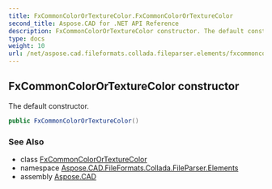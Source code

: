 ```yaml
---
title: FxCommonColorOrTextureColor.FxCommonColorOrTextureColor
second_title: Aspose.CAD for .NET API Reference
description: FxCommonColorOrTextureColor constructor. The default constructor
type: docs
weight: 10
url: /net/aspose.cad.fileformats.collada.fileparser.elements/fxcommoncolorortexturecolor/fxcommoncolorortexturecolor/
---
```

## FxCommonColorOrTextureColor constructor

The default constructor.

```csharp
public FxCommonColorOrTextureColor()
```

### See Also

* class [FxCommonColorOrTextureColor](../)
* namespace [Aspose.CAD.FileFormats.Collada.FileParser.Elements](../../fxcommoncolorortexturecolor/)
* assembly [Aspose.CAD](../../../)


